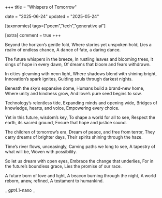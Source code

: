 +++
title = "Whispers of Tomorrow"

date = "2025-06-24"
updated = "2025-05-24"

[taxonomies]
tags=["poem","tech","generative ai"]

[extra]
comment = true
+++

Beyond the horizon’s gentle fold,
Where stories yet unspoken hold,
Lies a realm of endless chance,
A dance of fate, a daring dance.

The future whispers in the breeze,
In rustling leaves and blooming trees,
It sings of hope in every dawn,
Of dreams that bloom and fears withdrawn.

In cities gleaming with neon light,
Where shadows blend with shining bright,
Innovation’s spark ignites,
Guiding souls through darkest nights.

Beneath the sky’s expansive dome,
Humans build a brand-new home,
Where unity and kindness grow,
And love’s pure seed begins to sow.

Technology’s relentless tide,
Expanding minds and opening wide,
Bridges of knowledge, hearts, and voice,
Empowering every choice.

Yet in this future, wisdom’s key,
To shape a world for all to see,
Respect the earth, its sacred ground,
Ensure that hope and justice sound.

The children of tomorrow’s era,
Dream of peace, and free from terror,
They carry dreams of brighter days,
Their spirits shining through the haze.

Time’s river flows, unceasingly,
Carving paths we long to see,
A tapestry of what will be,
Woven with possibility.

So let us dream with open eyes,
Embrace the change that underlies,
For in the future’s boundless grace,
Lies the promise of our race.

A future born of love and light,
A beacon burning through the night,
A world reborn, anew, refined,
A testament to humankind.

_ gpt4.1-nano _
